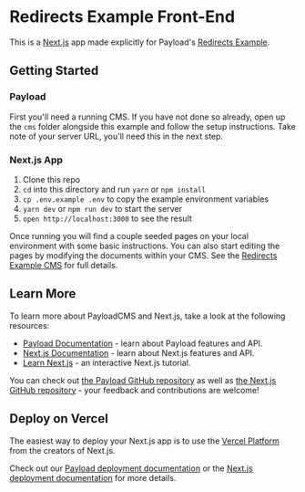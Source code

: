 # Redirects Example Front-End

This is a [Next.js](https://nextjs.org/) app made explicitly for Payload's [Redirects Example](https://github.com/payloadcms/payload/tree/main/examples/redirects/cms).

## Getting Started

### Payload

First you'll need a running CMS. If you have not done so already, open up the `cms` folder alongside this example and follow the setup instructions. Take note of your server URL, you'll need this in the next step.

### Next.js App

1. Clone this repo
2. `cd` into this directory and run `yarn` or `npm install`
3. `cp .env.example .env` to copy the example environment variables
4. `yarn dev` or `npm run dev` to start the server
5. `open http://localhost:3000` to see the result

Once running you will find a couple seeded pages on your local environment with some basic instructions. You can also start editing the pages by modifying the documents within your CMS. See the [Redirects Example CMS](https://github.com/payloadcms/payload/tree/main/examples/redirects/cms) for full details.

## Learn More

To learn more about PayloadCMS and Next.js, take a look at the following resources:

- [Payload Documentation](https://payloadcms.com/docs) - learn about Payload features and API.
- [Next.js Documentation](https://nextjs.org/docs) - learn about Next.js features and API.
- [Learn Next.js](https://nextjs.org/learn) - an interactive Next.js tutorial.

You can check out [the Payload GitHub repository](https://github.com/payloadcms/payload/) as well as [the Next.js GitHub repository](https://github.com/vercel/next.js/) - your feedback and contributions are welcome!

## Deploy on Vercel

The easiest way to deploy your Next.js app is to use the [Vercel Platform](https://vercel.com/new?utm_medium=default-template&filter=next.js&utm_source=create-next-app&utm_campaign=create-next-app-readme) from the creators of Next.js.

Check out our [Payload deployment documentation](https://payloadcms.com/docs/production/deployment) or the [Next.js deployment documentation](https://nextjs.org/docs/deployment) for more details.
